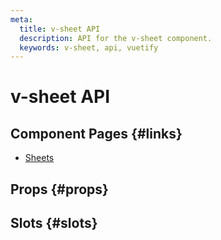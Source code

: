 ```yaml
---
meta:
  title: v-sheet API
  description: API for the v-sheet component.
  keywords: v-sheet, api, vuetify
---
```


# v-sheet API

<entry-ad />

## Component Pages {#links}

- [Sheets](components/sheets)

## Props {#props}

<api-section name="v-sheet" section="props" />

## Slots {#slots}

<api-section name="v-sheet" section="slots" />

<backmatter />
